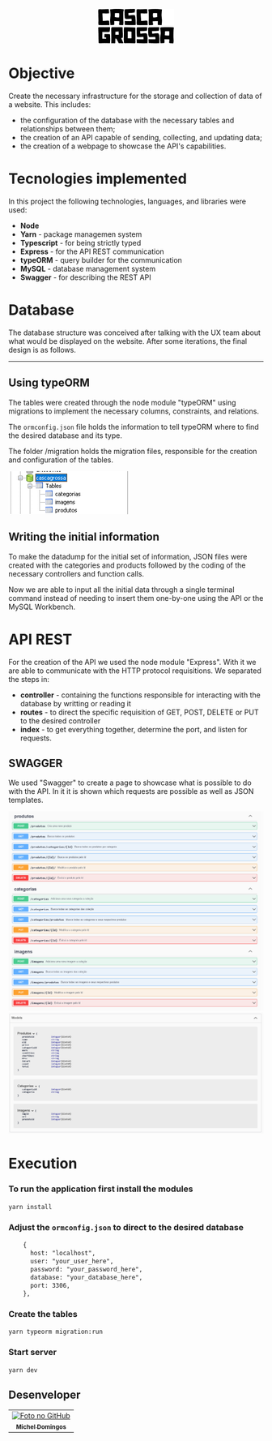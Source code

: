 <p align="center">	
  <img src="https://github.com/micheldslive/casca-grossa/blob/master/demo/casca-grossa-logo.png" width="150" alt="Unform" />
</p>

# Objective  

Create the necessary infrastructure for the storage and collection of data of a website. This includes:  
  
- the configuration of the database with the necessary tables and relationships between them;
- the creation of an API capable of sending, collecting, and updating data;
- the creation of a webpage to showcase the API's capabilities.

# Tecnologies implemented  

In this project the following technologies, languages, and libraries were used:

- **Node**
- **Yarn** - package managemen system
- **Typescript** - for being strictly typed 
- **Express** - for the API REST communication
- **typeORM** - query builder for the communication
- **MySQL** - database management system
- **Swagger** - for describing the REST API

# Database  

The database structure was conceived after talking with the UX team about what would be displayed on the website. After some iterations, the final design is as follows.

-----

## Using typeORM  

The tables were created through the node module "typeORM" using migrations to implement the necessary columns, constraints, and relations.  
  
The `ormconfig.json` file holds the information to tell typeORM where to find the desired database and its type.  
  
The folder /migration holds the migration files, responsible for the creation and configuration of the tables.  
  
  
![MySQL print to show created tables in the required database](/demo/DB-MySQL.png "Created tables")  


## Writing the initial information  

To make the datadump for the initial set of information, JSON files were created with the categories and products followed by the coding of the necessary controllers and function calls.  
  
Now we are able to input all the initial data through a single terminal command instead of needing to insert them one-by-one using the API or the MySQL Workbench.  
  
  
# API REST

For the creation of the API we used the node module "Express". With it we are able to communicate with the HTTP protocol requisitions. We separated the steps in:
- **controller** - containing the functions responsible for interacting with the database by writting or reading it
- **routes** - to direct the specific requisition of GET, POST, DELETE or PUT to the desired controller
- **index** - to get everything together, determine the port, and listen for requests.

## SWAGGER
  
We used "Swagger" to create a page to showcase what is possible to do with the API. In it it is shown which requests are possible as well as JSON templates.

![Possible requests to interact with each table](demo/swagger-requests.png?raw=true "Possible requests")
![JSON Templates](demo/swagger-models.png?raw=true "JSON Tempaltes")


# Execution  
  
### To run the application first install the modules

```
yarn install
```
  
### Adjust the `ormconfig.json` to direct to the desired database

```
    {
      host: "localhost",
      user: "your_user_here",
      password: "your_password_here",
      database: "your_database_here",
      port: 3306,
    },
```

### Create the tables
```
yarn typeorm migration:run
```

### Start server
```
yarn dev
```
  
  
## Desenveloper<br>
<table>
  <tr>
    <td align="center">
      <a href="https://github.com/micheldslive">
        <img src="https://avatars.githubusercontent.com/u/55795597?v=4" width="100" alt="Foto no GitHub"/><br>
        <sub>
          <b>Michel Domingos</b>
        </sub>
      </a>
    </td>
  </tr>
</table>